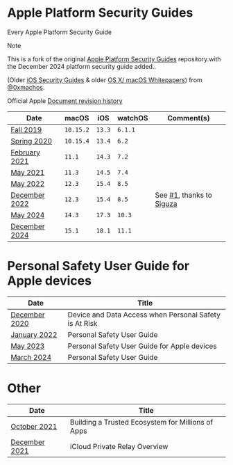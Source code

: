 # Apple Platform Security Guides
Every Apple Platform Security Guide

> [!NOTE]
> This is a fork of the original [Apple Platform Security Guides](https://github.com/0xmachos/Apple-Platform-Security-Guides) repository.with the December 2024 platform security guide added..

(Older [iOS Security Guides](https://github.com/0xmachos/iOS-Security-Guides) & older [OS X/ macOS Whitepapers](https://github.com/0xmachos/mac-white-papers)) from [@0xmachos](https://github.com/0xmachos).

Official Apple [Document revision history](https://support.apple.com/en-gb/guide/security/secb82d6b274/web)

| Date            |    macOS    | iOS    | watchOS | Comment(s) |
| ----            | ----------- | ------ |-------- | --- |
| [Fall 2019](/2019-12-apple-platform-security-guide.pdf)   | `10.15.2`   | `13.3` | `6.1.1` |
| [Spring 2020](/2020-04-apple-platform-security-guide.pdf) | `10.15.4` | `13.4` | `6.2` |
| [February 2021](/2021-02-apple-platform-security-guide.pdf) | `11.1` | `14.3` | `7.2`|
| [May 2021](/2021-05-apple-platform-security-guide.pdf) | `11.3` | `14.5` | `7.4` |
| [May 2022](/2022-05-apple-platform-security-guide.pdf) | `12.3` | `15.4` | `8.5` |
| [December 2022](/2022-12-apple-platform-security-guide.pdf) | `12.3` | `15.4` | `8.5` | See [#1](https://github.com/0xmachos/Apple-Platform-Security-Guides/issues/1), thanks to [Siguza](https://github.com/Siguza) |
| [May 2024](/2024-05-apple-platform-security-guide.pdf) | `14.3` | `17.3` | `10.3` |
| [December 2024](/2024-12-apple-platform-security-guide.pdf) | `15.1` | `18.1` | `11.1` |

# Personal Safety User Guide for Apple devices

| Date            | Title |
| ----            | ----- |
| [December 2020](/2020-12-device-and-data-access-when-personal-safety-is-at-risk.pdf) | Device and Data Access when Personal Safety is At Risk |
| [January 2022](/2022-01-personal-safety-user-guide.pdf) | Personal Safety User Guide |
| [May 2023](/2023-05-personal-safety-user-guide.pdf) | Personal Safety User Guide for Apple devices |
| [March 2024](/2024-03-personal-safety-user-guide-en_GB.pdf) | Personal Safety User Guide |

# Other
| Date | Title |
| ---- | ----- |
| [October 2021](/2021-10-Building_a_Trusted_Ecosystem_for_Millions_of_Apps_A_Threat_Analysis_of_Sideloading.pdf) | Building a Trusted Ecosystem for Millions of Apps |
| [December 2021](/2021-12-iCloud_Private_Relay_Overview.PDF) | iCloud Private Relay Overview |
